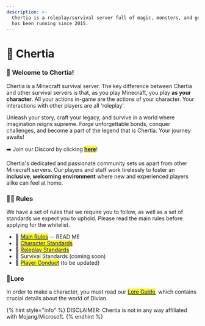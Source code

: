 ```yaml
---
description: >-
  Chertia is a roleplay/survival server full of magic, monsters, and gods. It
  has been running since 2015.
---
```


# 📖 Chertia

### 📖 **Welcome to Chertia!**

Chertia is a Minecraft survival server. The key difference between Chertia and other survival servers is that, as you play Minecraft, you play **as your character**. All your actions in-game are the actions of your character. Your interactions with other players are all 'roleplay'.&#x20;

Unleash your story, craft your legacy, and survive in a world where imagination reigns supreme. Forge unforgettable bonds, conquer challenges, and become a part of the legend that is Chertia. Your journey awaits!

➡️ Join our Discord by clicking [<mark style="color:blue;">**here**</mark>](https://discord.gg/chertia)!

Chertia's dedicated and passionate community sets us apart from other Minecraft servers. Our players and staff work tirelessly to foster an **inclusive, welcoming environment** where new and experienced players alike can feel at home.&#x20;

### 🧑‍⚖️ Rules

We have a set of rules that we require you to follow, as well as a set of standards we expect you to uphold. Please read the main rules before applying for the whitelist.

* 📕 [<mark style="color:blue;">Main Rules</mark>](broken-reference) -- READ ME
* 📙 [<mark style="color:blue;">Character Standards</mark>](rules/character.md)
* 📒 [<mark style="color:blue;">Roleplay Standards</mark>](rules/roleplay-standards.md)
* 📗 Survival Standards (coming soon)
* 📓 [<mark style="color:blue;">Player Conduct</mark>](rules/player-conduct.md) (to be updated)

### 📘Lore

In order to make a character, you must read our [<mark style="color:blue;">Lore Guide</mark>](lore/lore-guide/), which contains crucial details about the world of Divian.

{% hint style="info" %}
DISCLAIMER: Chertia is not in any way affiliated with Mojang/Microsoft.
{% endhint %}
